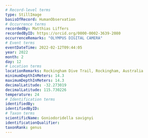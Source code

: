 ```yaml
---
# Record-level terms
type: StillImage
basisOfRecord: HumanObservation
# Occurrence terms
recordedBy: Matthias Liffers
recordedByID: https://orcid.org/0000-0002-3639-2080
occurrenceRemarks: "OLYMPUS DIGITAL CAMERA"
# Event terms
eventDateTime: 2022-02-12T09:44:05
year: 2022
month: 2
day: 12
# Location terms
locationRemarks: Rockingham Dive Trail, Rockingham, Australia
minimumDepthInMeters: 14.3
maximumDepthInMeters: 14.3
decimalLatitude: -32.273019
decimalLatitude: 115.730226
temperature: 24
# Identification terms
identifiedBy: 
identifiedByID: 
# Taxon terms
scientificName: Goniodoridella savignyi
identificationQualifier: 
taxonRank: genus
---
```

